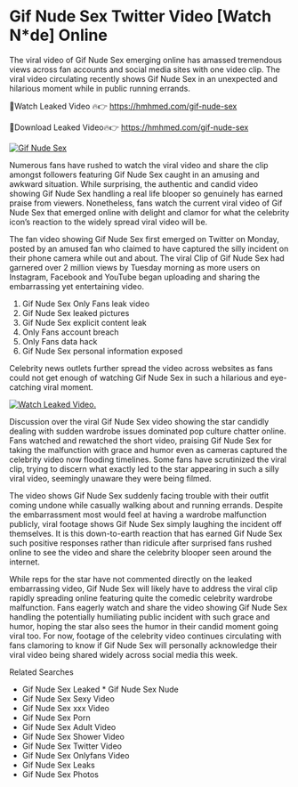 ﻿# Gif Nude Sex Twitter Video [Watch N*de] Online

The viral video of ﻿Gif Nude Sex emerging online has amassed tremendous views across fan accounts and social media sites with one video clip. The viral video circulating recently shows ﻿Gif Nude Sex in an unexpected and hilarious moment while in public running errands. 

🔴Watch Leaked Video 🔥👉  https://hmhmed.com/gif-nude-sex 

🔴Download Leaked Video🔥👉  https://hmhmed.com/gif-nude-sex 

[![Gif Nude Sex](https://i.imgur.com/dJHk4Zq.gif)](https://hmhmed.com/gif-nude-sex)

Numerous fans have rushed to watch the viral video and share the clip amongst followers featuring ﻿Gif Nude Sex caught in an amusing and awkward situation. While surprising, the authentic and candid video showing ﻿Gif Nude Sex handling a real life blooper so genuinely has earned praise from viewers. Nonetheless, fans watch the current viral video of ﻿Gif Nude Sex that emerged online with delight and clamor for what the celebrity icon’s reaction to the widely spread viral video will be.

The fan video showing ﻿Gif Nude Sex first emerged on Twitter on Monday, posted by an amused fan who claimed to have captured the silly incident on their phone camera while out and about. The viral Clip of ﻿Gif Nude Sex had garnered over 2 million views by Tuesday morning as more users on Instagram, Facebook and YouTube began uploading and sharing the embarrassing yet entertaining video. 

1. ﻿Gif Nude Sex Only Fans leak video
2. ﻿Gif Nude Sex leaked pictures
3. ﻿Gif Nude Sex explicit content leak
4. Only Fans account breach
5. Only Fans data hack
6. ﻿Gif Nude Sex personal information exposed

Celebrity news outlets further spread the video across websites as fans could not get enough of watching ﻿Gif Nude Sex in such a hilarious and eye-catching viral moment. 

[![Watch Leaked Video.](https://miro.medium.com/v2/resize:fit:828/format:webp/1*cilzJN44JGOrTw9NJCrNHA.gif "Watch Leaked Video")](https://hmhmed.com/gif-nude-sex)

Discussion over the viral ﻿Gif Nude Sex video showing the star candidly dealing with sudden wardrobe issues dominated pop culture chatter online. Fans watched and rewatched the short video, praising ﻿Gif Nude Sex for taking the malfunction with grace and humor even as cameras captured the celebrity video now flooding timelines. Some fans have scrutinized the viral clip, trying to discern what exactly led to the star appearing in such a silly viral video, seemingly unaware they were being filmed.

The video shows ﻿Gif Nude Sex suddenly facing trouble with their outfit coming undone while casually walking about and running errands. Despite the embarrassment most would feel at having a wardrobe malfunction publicly, viral footage shows ﻿Gif Nude Sex simply laughing the incident off themselves. It is this down-to-earth reaction that has earned ﻿Gif Nude Sex such positive responses rather than ridicule after surprised fans rushed online to see the video and share the celebrity blooper seen around the internet.  

While reps for the star have not commented directly on the leaked embarrassing video, ﻿Gif Nude Sex will likely have to address the viral clip rapidly spreading online featuring quite the comedic celebrity wardrobe malfunction. Fans eagerly watch and share the video showing ﻿Gif Nude Sex handling the potentially humiliating public incident with such grace and humor, hoping the star also sees the humor in their candid moment going viral too. For now, footage of the celebrity video continues circulating with fans clamoring to know if ﻿Gif Nude Sex will personally acknowledge their viral video being shared widely across social media this week.

Related Searches
* ﻿Gif Nude Sex Leaked
﻿* Gif Nude Sex Nude
* ﻿Gif Nude Sex Sexy Video
* ﻿Gif Nude Sex xxx Video
* ﻿Gif Nude Sex Porn
* ﻿Gif Nude Sex Adult Video
* ﻿Gif Nude Sex Shower Video
* ﻿Gif Nude Sex Twitter Video
* ﻿Gif Nude Sex Onlyfans Video
* ﻿Gif Nude Sex Leaks
* ﻿Gif Nude Sex Photos